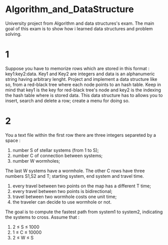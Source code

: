# Algorithm_and_DataStructure

University project from Algorithm and data structures's exam.
The main goal of this exam is to show how i learned data structures and problem solving.

# 1
Suppose you have to memorize rows which are stored in this format : key1:key2:data.
Key1 and Key2 are integers and data is an alphanumeric string having arbitrary lenght. 
Project and implement a data structure like so, from a red-black tree where each node points to an hash table. Keep in mind that key1 is the key for red-black tree's node and key2 is the indexing the hash table where is stored data.
This data structure has to allows you to insert, search and delete a row; create a menu for doing so.


# 2
You a text file within the first row there are three integers separeted by a space : 
  1. number S of stellar systems (from 1 to S);
  2. number C of connection between systems;
  3. number W wormholes;
  
The last W systems have a wormhole.
The other C rows have three numbers S1,S2 and T; starting system, end system and travel time.
  1. every travel between two points on the map has a different T time;
  2. every travel between two points is bidirectional;
  3. travel between two wormhole costs one unit time;
  4. the traveler can decide to use wormhole or not.

The goal is to compute the fastest path from system1 to system2, indicating the systems to cross.
Assume that :
  1. 2 ≤ S ≤ 1000
  2. 1 ≤ C ≤ 10000
  3. 2 ≤ W ≤ S
